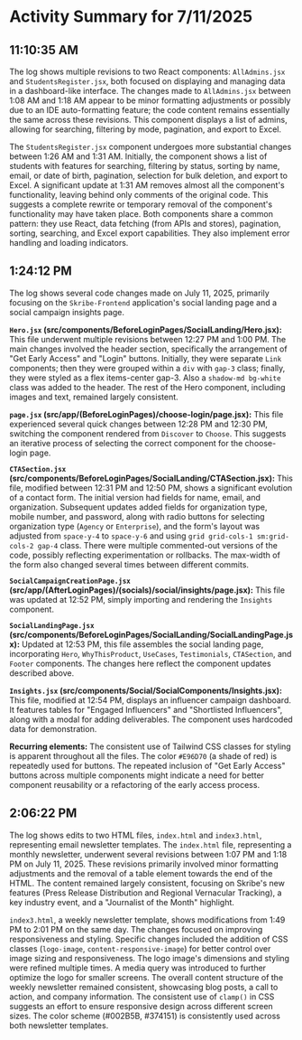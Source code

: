 # Activity Summary for 7/11/2025

## 11:10:35 AM
The log shows multiple revisions to two React components: `AllAdmins.jsx` and `StudentsRegister.jsx`, both focused on displaying and managing data in a dashboard-like interface.  The changes made to `AllAdmins.jsx` between 1:08 AM and 1:18 AM appear to be minor formatting adjustments or possibly due to an IDE auto-formatting feature; the code content remains essentially the same across these revisions. This component displays a list of admins, allowing for searching, filtering by mode, pagination, and export to Excel.

The `StudentsRegister.jsx` component undergoes more substantial changes between 1:26 AM and 1:31 AM. Initially, the component shows a list of students with features for searching, filtering by status, sorting by name, email, or date of birth, pagination, selection for bulk deletion, and export to Excel. A significant update at 1:31 AM removes almost all the component's functionality, leaving behind only comments of the original code.  This suggests a complete rewrite or temporary removal of the component's functionality may have taken place.  Both components share a common pattern: they use React, data fetching (from APIs and stores), pagination, sorting, searching, and Excel export capabilities.  They also implement error handling and loading indicators.


## 1:24:12 PM
The log shows several code changes made on July 11, 2025, primarily focusing on the `Skribe-Frontend` application's social landing page and a social campaign insights page.

**`Hero.jsx` (src/components/BeforeLoginPages/SocialLanding/Hero.jsx):** This file underwent multiple revisions between 12:27 PM and 1:00 PM.  The main changes involved the header section, specifically the arrangement of "Get Early Access" and "Login" buttons. Initially, they were separate `Link` components; then they were grouped within a `div` with `gap-3` class; finally, they were styled as a flex items-center gap-3.  Also a `shadow-md bg-white` class was added to the header.  The rest of the Hero component, including images and text, remained largely consistent.

**`page.jsx` (src/app/(BeforeLoginPages)/choose-login/page.jsx):** This file experienced several quick changes between 12:28 PM and 12:30 PM, switching the component rendered from `Discover` to `Choose`.  This suggests an iterative process of selecting the correct component for the choose-login page.

**`CTASection.jsx` (src/components/BeforeLoginPages/SocialLanding/CTASection.jsx):** This file, modified between 12:31 PM and 12:50 PM, shows a significant evolution of a contact form.  The initial version had fields for name, email, and organization.  Subsequent updates added fields for organization type, mobile number, and password, along with radio buttons for selecting organization type (`Agency` or `Enterprise`), and the form's layout was adjusted from `space-y-4` to `space-y-6` and using `grid grid-cols-1 sm:grid-cols-2 gap-4` class.  There were multiple commented-out versions of the code, possibly reflecting experimentation or rollbacks. The max-width of the form also changed several times between different commits.

**`SocialCampaignCreationPage.jsx` (src/app/(AfterLoginPages)/(socials)/social/insights/page.jsx):** This file was updated at 12:52 PM, simply importing and rendering the `Insights` component.

**`SocialLandingPage.jsx` (src/components/BeforeLoginPages/SocialLanding/SocialLandingPage.jsx):**  Updated at 12:53 PM, this file assembles the social landing page, incorporating `Hero`, `WhyThisProduct`, `UseCases`, `Testimonials`, `CTASection`, and `Footer` components.  The changes here reflect the component updates described above.

**`Insights.jsx` (src/components/Social/SocialComponents/Insights.jsx):** This file, modified at 12:54 PM, displays an influencer campaign dashboard. It features tables for "Engaged Influencers" and "Shortlisted Influencers", along with a modal for adding deliverables.  The component uses hardcoded data for demonstration.

**Recurring elements:**  The consistent use of Tailwind CSS classes for styling is apparent throughout all the files. The color `#E96D70` (a shade of red) is repeatedly used for buttons.  The repeated inclusion of "Get Early Access" buttons across multiple components might indicate a need for better component reusability or a refactoring of the early access process.


## 2:06:22 PM
The log shows edits to two HTML files, `index.html` and `index3.html`, representing email newsletter templates.  The `index.html` file, representing a monthly newsletter, underwent several revisions between 1:07 PM and 1:18 PM on July 11, 2025.  These revisions primarily involved minor formatting adjustments and the removal of a table element towards the end of the HTML. The content remained largely consistent, focusing on Skribe's new features (Press Release Distribution and Regional Vernacular Tracking), a key industry event, and a "Journalist of the Month" highlight.


`index3.html`, a weekly newsletter template, shows modifications from 1:49 PM to 2:01 PM on the same day. The changes focused on improving responsiveness and styling.  Specific changes included the addition of CSS classes (`logo-image`, `content-responsive-image`) for better control over image sizing and responsiveness. The logo image's dimensions and styling were refined multiple times.  A media query was introduced to further optimize the logo for smaller screens. The overall content structure of the weekly newsletter remained consistent, showcasing blog posts, a call to action, and company information.  The consistent use of `clamp()` in CSS suggests an effort to ensure responsive design across different screen sizes.  The color scheme (#002B5B, #374151) is consistently used across both newsletter templates.
